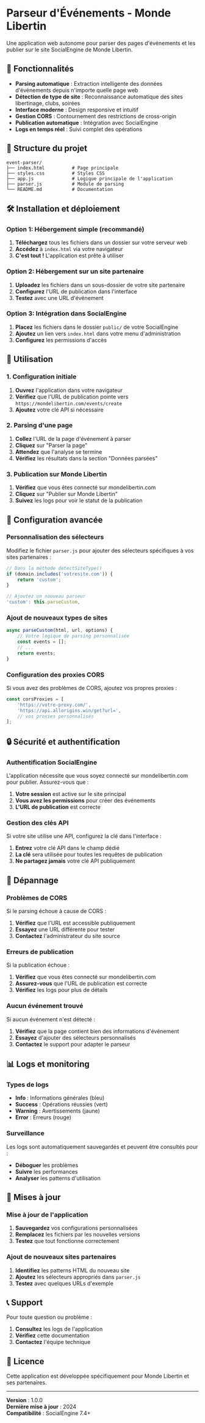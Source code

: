 # Parseur d'Événements - Monde Libertin

Une application web autonome pour parser des pages d'événements et les publier sur le site SocialEngine de Monde Libertin.

## 🚀 Fonctionnalités

- **Parsing automatique** : Extraction intelligente des données d'événements depuis n'importe quelle page web
- **Détection de type de site** : Reconnaissance automatique des sites libertinage, clubs, soirées
- **Interface moderne** : Design responsive et intuitif
- **Gestion CORS** : Contournement des restrictions de cross-origin
- **Publication automatique** : Intégration avec SocialEngine
- **Logs en temps réel** : Suivi complet des opérations

## 📁 Structure du projet

```
event-parser/
├── index.html          # Page principale
├── styles.css          # Styles CSS
├── app.js              # Logique principale de l'application
├── parser.js           # Module de parsing
└── README.md           # Documentation
```

## 🛠️ Installation et déploiement

### Option 1: Hébergement simple (recommandé)

1. **Téléchargez** tous les fichiers dans un dossier sur votre serveur web
2. **Accédez** à `index.html` via votre navigateur
3. **C'est tout !** L'application est prête à utiliser

### Option 2: Hébergement sur un site partenaire

1. **Uploadez** les fichiers dans un sous-dossier de votre site partenaire
2. **Configurez** l'URL de publication dans l'interface
3. **Testez** avec une URL d'événement

### Option 3: Intégration dans SocialEngine

1. **Placez** les fichiers dans le dossier `public/` de votre SocialEngine
2. **Ajoutez** un lien vers `index.html` dans votre menu d'administration
3. **Configurez** les permissions d'accès

## 🎯 Utilisation

### 1. Configuration initiale

1. **Ouvrez** l'application dans votre navigateur
2. **Vérifiez** que l'URL de publication pointe vers `https://mondelibertin.com/events/create`
3. **Ajoutez** votre clé API si nécessaire

### 2. Parsing d'une page

1. **Collez** l'URL de la page d'événement à parser
2. **Cliquez** sur "Parser la page"
3. **Attendez** que l'analyse se termine
4. **Vérifiez** les résultats dans la section "Données parsées"

### 3. Publication sur Monde Libertin

1. **Vérifiez** que vous êtes connecté sur mondelibertin.com
2. **Cliquez** sur "Publier sur Monde Libertin"
3. **Suivez** les logs pour voir le statut de la publication

## 🔧 Configuration avancée

### Personnalisation des sélecteurs

Modifiez le fichier `parser.js` pour ajouter des sélecteurs spécifiques à vos sites partenaires :

```javascript
// Dans la méthode detectSiteType()
if (domain.includes('votresite.com')) {
    return 'custom';
}

// Ajoutez un nouveau parseur
'custom': this.parseCustom,
```

### Ajout de nouveaux types de sites

```javascript
async parseCustom(html, url, options) {
    // Votre logique de parsing personnalisée
    const events = [];
    // ...
    return events;
}
```

### Configuration des proxies CORS

Si vous avez des problèmes de CORS, ajoutez vos propres proxies :

```javascript
const corsProxies = [
    'https://votre-proxy.com/',
    'https://api.allorigins.win/get?url=',
    // vos proxies personnalisés
];
```

## 🔒 Sécurité et authentification

### Authentification SocialEngine

L'application nécessite que vous soyez connecté sur mondelibertin.com pour publier. Assurez-vous que :

1. **Votre session** est active sur le site principal
2. **Vous avez les permissions** pour créer des événements
3. **L'URL de publication** est correcte

### Gestion des clés API

Si votre site utilise une API, configurez la clé dans l'interface :

1. **Entrez** votre clé API dans le champ dédié
2. **La clé** sera utilisée pour toutes les requêtes de publication
3. **Ne partagez jamais** votre clé API publiquement

## 🐛 Dépannage

### Problèmes de CORS

Si le parsing échoue à cause de CORS :

1. **Vérifiez** que l'URL est accessible publiquement
2. **Essayez** une URL différente pour tester
3. **Contactez** l'administrateur du site source

### Erreurs de publication

Si la publication échoue :

1. **Vérifiez** que vous êtes connecté sur mondelibertin.com
2. **Assurez-vous** que l'URL de publication est correcte
3. **Vérifiez** les logs pour plus de détails

### Aucun événement trouvé

Si aucun événement n'est détecté :

1. **Vérifiez** que la page contient bien des informations d'événement
2. **Essayez** d'ajouter des sélecteurs personnalisés
3. **Contactez** le support pour adapter le parseur

## 📊 Logs et monitoring

### Types de logs

- **Info** : Informations générales (bleu)
- **Success** : Opérations réussies (vert)
- **Warning** : Avertissements (jaune)
- **Error** : Erreurs (rouge)

### Surveillance

Les logs sont automatiquement sauvegardés et peuvent être consultés pour :
- **Déboguer** les problèmes
- **Suivre** les performances
- **Analyser** les patterns d'utilisation

## 🔄 Mises à jour

### Mise à jour de l'application

1. **Sauvegardez** vos configurations personnalisées
2. **Remplacez** les fichiers par les nouvelles versions
3. **Testez** que tout fonctionne correctement

### Ajout de nouveaux sites partenaires

1. **Identifiez** les patterns HTML du nouveau site
2. **Ajoutez** les sélecteurs appropriés dans `parser.js`
3. **Testez** avec quelques URLs d'exemple

## 📞 Support

Pour toute question ou problème :

1. **Consultez** les logs de l'application
2. **Vérifiez** cette documentation
3. **Contactez** l'équipe technique

## 📄 Licence

Cette application est développée spécifiquement pour Monde Libertin et ses partenaires.

---

**Version** : 1.0.0  
**Dernière mise à jour** : 2024  
**Compatibilité** : SocialEngine 7.4+